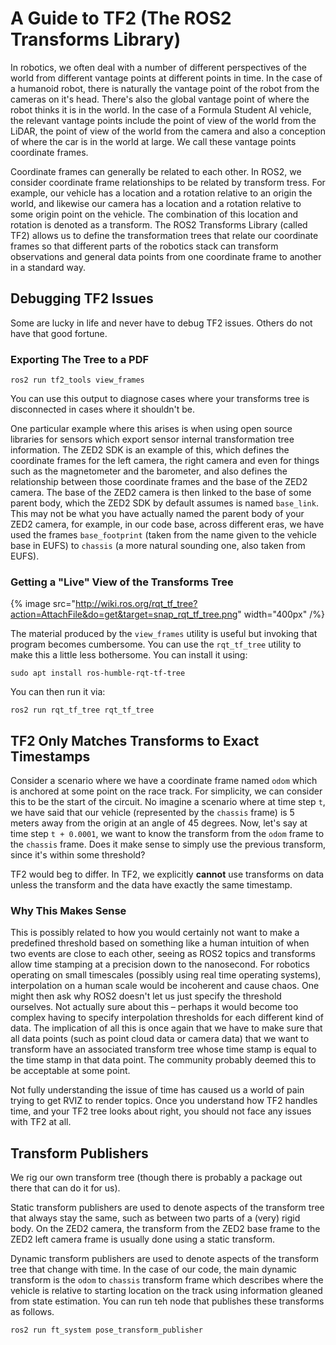 
# A Guide to TF2 (The ROS2 Transforms Library)

In robotics, we often deal with a number of different perspectives of the world from different vantage points at different points in time. In the case of a humanoid robot, there is naturally the vantage point of the robot from the cameras on it's head. There's also the global vantage point of where the robot thinks it is in the world. In the case of a Formula Student AI vehicle, the relevant vantage points include the point of view of the world from the LiDAR, the point of view of the world from the camera and also a conception of where the car is in the world at large. We call these vantage points coordinate frames.

Coordinate frames can generally be related to each other. In ROS2, we consider coordinate frame relationships to be related by transform tress. For example, our vehicle has a location and a rotation relative to an origin the world, and likewise our camera has a location and a rotation relative to some origin point on the vehicle. The combination of this location and rotation is denoted as a transform. The ROS2 Transforms Library (called TF2) allows us to define the transformation trees that relate our coordinate frames so that different parts of the robotics stack can transform observations and general data points from one coordinate frame to another in a standard way.

## Debugging TF2 Issues

Some are lucky in life and never have to debug TF2 issues. Others do not have that good fortune.

### Exporting The Tree to a PDF

```
ros2 run tf2_tools view_frames
```

You can use this output to diagnose cases where your transforms tree is disconnected in cases where it shouldn't be.

One particular example where this arises is when using open source libraries for sensors which export sensor internal transformation tree information. The ZED2 SDK is an example of this, which defines the coordinate frames for the left camera, the right camera and even for things such as the magnetometer and the barometer, and also defines the relationship between those coordinate frames and the base of the ZED2 camera. The base of the ZED2 camera is then linked to the base of some parent body, which the ZED2 SDK by default assumes is named `base_link`. This may not be what you have actually named the parent body of your ZED2 camera, for example, in our code base, across different eras, we have used the frames `base_footprint` (taken from the name given to the vehicle base in EUFS) to `chassis` (a more natural sounding one, also taken from EUFS).

### Getting a "Live" View of the Transforms Tree

{% image src="http://wiki.ros.org/rqt_tf_tree?action=AttachFile&do=get&target=snap_rqt_tf_tree.png" width="400px" /%}

The material produced by the `view_frames` utility is useful but invoking that program becomes cumbersome. You can use the `rqt_tf_tree` utility to make this a little less bothersome. You can install it using:

```
sudo apt install ros-humble-rqt-tf-tree
```

You can then run it via:

```
ros2 run rqt_tf_tree rqt_tf_tree
```

## TF2 Only Matches Transforms to Exact Timestamps

Consider a scenario where we have a coordinate frame named `odom` which is anchored at some point on the race track. For simplicity, we can consider this to be the start of the circuit. No imagine a scenario where at time step `t`, we have said that our vehicle (represented by the `chassis` frame) is 5 meters away from the origin at an angle of 45 degrees. Now, let's say at time step `t + 0.0001`, we want to know the transform from the `odom` frame to the `chassis` frame. Does it make sense to simply use the previous transform, since it's within some threshold?

TF2 would beg to differ. In TF2, we explicitly **cannot** use transforms on data unless the transform and the data have exactly the same timestamp.

### Why This Makes Sense

This is possibly related to how you would certainly not want to make a predefined threshold based on something like a human intuition of when two events are close to each other, seeing as ROS2 topics and transforms allow time stamping at a precision down to the nanosecond. For robotics operating on small timescales (possibly using real time operating systems), interpolation on a human scale would be incoherent and cause chaos. One might then ask why ROS2 doesn't let us just specify the threshold ourselves. Not actually sure about this &#x2013; perhaps it would become too complex having to specify interpolation thresholds for each different kind of data. The implication of all this is once again that we have to make sure that all data points (such as point cloud data or camera data) that we want to transform have an associated transform tree whose time stamp is equal to the time stamp in that data point. The community probably deemed this to be acceptable at some point.

Not fully understanding the issue of time has caused us a world of pain trying to get RVIZ to render topics. Once you understand how TF2 handles time, and your TF2 tree looks about right, you should not face any issues with TF2 at all.

## Transform Publishers

We rig our own transform tree (though there is probably a package out there that can do it for us).

Static transform publishers are used to denote aspects of the transform tree that always stay the same, such as between two parts of a (very) rigid body. On the ZED2 camera, the transform from the ZED2 base frame to the ZED2 left camera frame is usually done using a static transform.

Dynamic transform publishers are used to denote aspects of the transform tree that change with time. In the case of our code, the main dynamic transform is the `odom` to `chassis` transform frame which describes where the vehicle is relative to starting location on the track using information gleaned from state estimation. You can run teh node that publishes these transforms as follows.

```
ros2 run ft_system pose_transform_publisher
```
